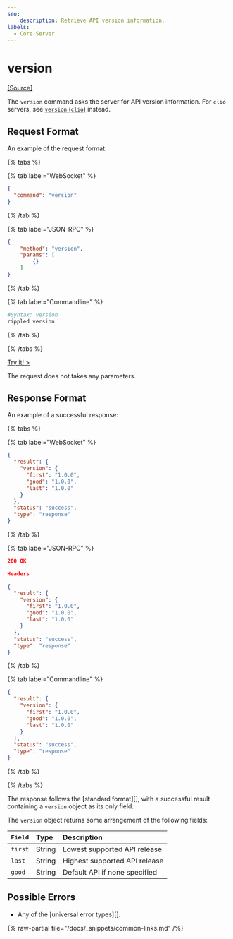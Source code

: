 ```yaml
---
seo:
    description: Retrieve API version information.
labels:
  - Core Server
---
```

# version

[[Source]](https://github.com/XRPLF/rippled/blob/develop/src/ripple/beast/core/SemanticVersion.cpp "Source")

The `version` command asks the server for API version information. For `clio` servers, see [`version` (`clio`)](../clio-methods/version.md) instead.


## Request Format
An example of the request format:

{% tabs %}

{% tab label="WebSocket" %}
```json
{
  "command": "version"
}
```
{% /tab %}

{% tab label="JSON-RPC" %}
```json
{
    "method": "version",
    "params": [
        {}
    ]
}
```
{% /tab %}

{% tab label="Commandline" %}
```sh
#Syntax: version
rippled version
```
{% /tab %}

{% /tabs %}

[Try it! >](/resources/dev-tools/websocket-api-tool#version)

The request does not takes any parameters.

## Response Format

An example of a successful response:

{% tabs %}

{% tab label="WebSocket" %}
```json
{
  "result": {
    "version": {
      "first": "1.0.0",
      "good": "1.0.0",
      "last": "1.0.0"
    }
  },
  "status": "success",
  "type": "response"
}
```
{% /tab %}

{% tab label="JSON-RPC" %}
```json
200 OK

Headers

{
  "result": {
    "version": {
      "first": "1.0.0",
      "good": "1.0.0",
      "last": "1.0.0"
    }
  },
  "status": "success",
  "type": "response"
}
```
{% /tab %}

{% tab label="Commandline" %}
```json
{
  "result": {
    "version": {
      "first": "1.0.0",
      "good": "1.0.0",
      "last": "1.0.0"
    }
  },
  "status": "success",
  "type": "response"
}
```
{% /tab %}

{% /tabs %}

The response follows the [standard format][], with a successful result containing a `version` object as its only field.

The `version` object returns some arrangement of the following fields:

| `Field`  | Type   | Description                   |
|:---------|:-------|:------------------------------|
| `first`  | String | Lowest supported API release  |
| `last`   | String | Highest supported API release |
| `good`   | String | Default API if none specified |

## Possible Errors

* Any of the [universal error types][].

{% raw-partial file="/docs/_snippets/common-links.md" /%}
